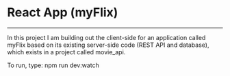 # React App (myFlix)
***

In this project I am building out the client-side for an application called myFlix based on its existing
server-side code (REST API and database), which exists in a project called movie_api. 

To run, type: npm run dev:watch 